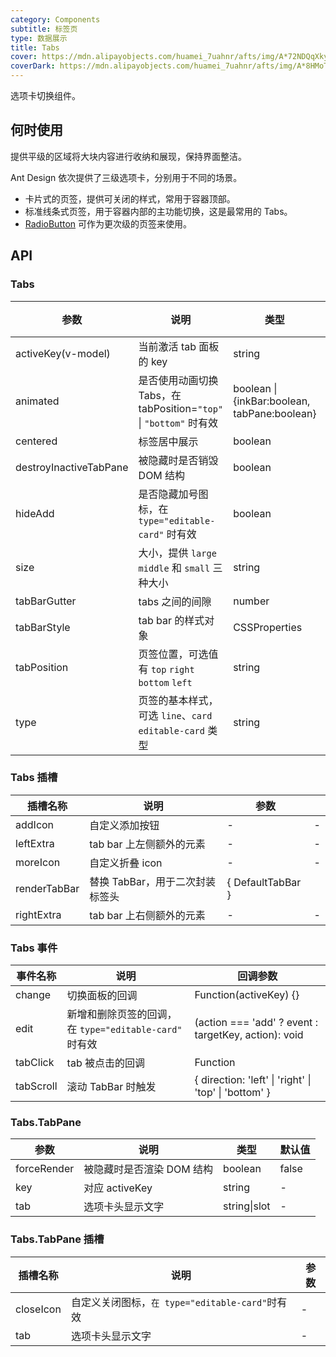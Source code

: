 ```yaml
---
category: Components
subtitle: 标签页
type: 数据展示
title: Tabs
cover: https://mdn.alipayobjects.com/huamei_7uahnr/afts/img/A*72NDQqXkyOEAAAAAAAAAAAAADrJ8AQ/original
coverDark: https://mdn.alipayobjects.com/huamei_7uahnr/afts/img/A*8HMoTZUoSGoAAAAAAAAAAAAADrJ8AQ/original
---
```


选项卡切换组件。

## 何时使用

提供平级的区域将大块内容进行收纳和展现，保持界面整洁。

Ant Design 依次提供了三级选项卡，分别用于不同的场景。

- 卡片式的页签，提供可关闭的样式，常用于容器顶部。
- 标准线条式页签，用于容器内部的主功能切换，这是最常用的 Tabs。
- [RadioButton](/ant-design/components/radio-cn/) 可作为更次级的页签来使用。

## API

### Tabs

| 参数 | 说明 | 类型 | 默认值 | 版本 |  |
| --- | --- | --- | --- | --- | --- |
| activeKey(v-model) | 当前激活 tab 面板的 key | string | - |  |  |
| animated | 是否使用动画切换 Tabs，在 tabPosition=`"top"` \| `"bottom"` 时有效 | boolean \| {inkBar:boolean, tabPane:boolean} | true, 当 type="card" 时为 false |  |
| centered | 标签居中展示 | boolean | false | 3.0 |  |
| destroyInactiveTabPane | 被隐藏时是否销毁 DOM 结构 | boolean | false |  |  |
| hideAdd | 是否隐藏加号图标，在 `type="editable-card"` 时有效 | boolean | false |  |  |
| size | 大小，提供 `large` `middle` 和 `small` 三种大小 | string | `middle` |  |  |
| tabBarGutter | tabs 之间的间隙 | number | - |  |  |
| tabBarStyle | tab bar 的样式对象 | CSSProperties | - |  |  |
| tabPosition | 页签位置，可选值有 `top` `right` `bottom` `left` | string | `top` |  |  |
| type | 页签的基本样式，可选 `line`、`card` `editable-card` 类型 | string | `line` |  |  |

### Tabs 插槽

| 插槽名称     | 说明                            | 参数              |     |
| ------------ | ------------------------------- | ----------------- | --- |
| addIcon      | 自定义添加按钮                  | -                 | -   |
| leftExtra    | tab bar 上左侧额外的元素        | -                 | -   |
| moreIcon     | 自定义折叠 icon                 | -                 | -   |
| renderTabBar | 替换 TabBar，用于二次封装标签头 | { DefaultTabBar } |     |
| rightExtra   | tab bar 上右侧额外的元素        | -                 | -   |

### Tabs 事件

| 事件名称 | 说明 | 回调参数 |
| --- | --- | --- |
| change | 切换面板的回调 | Function(activeKey) {} |
| edit | 新增和删除页签的回调，在 `type="editable-card"` 时有效 | (action === 'add' ? event : targetKey, action): void |
| tabClick | tab 被点击的回调 | Function |
| tabScroll | 滚动 TabBar 时触发 | { direction: 'left' \| 'right' \| 'top' \| 'bottom' } |

### Tabs.TabPane

| 参数        | 说明                      | 类型         | 默认值 |
| ----------- | ------------------------- | ------------ | ------ |
| forceRender | 被隐藏时是否渲染 DOM 结构 | boolean      | false  |
| key         | 对应 activeKey            | string       | -      |
| tab         | 选项卡头显示文字          | string\|slot | -      |

### Tabs.TabPane 插槽

| 插槽名称  | 说明                                            | 参数 |
| --------- | ----------------------------------------------- | ---- |
| closeIcon | 自定义关闭图标，`在 type="editable-card"`时有效 | -    |
| tab       | 选项卡头显示文字                                | -    |
